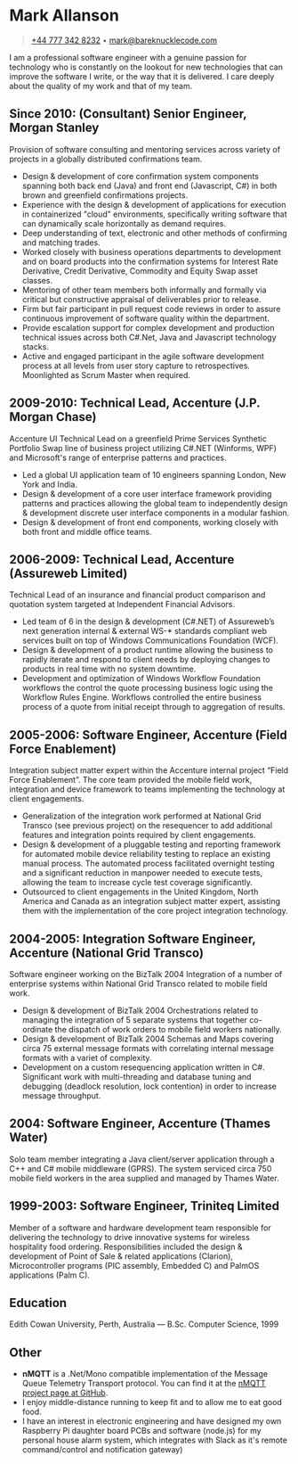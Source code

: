 Mark Allanson
=============

> [+44 777 342 8232](tel:+447773428232) • [mark@bareknucklecode.com](mailto:mark@barekucklecode.com)  

I am a professional software engineer with a genuine passion for technology who is constantly on the lookout for new 
technologies that can improve the software I write, or the way that it is delivered. I care deeply about the quality of 
my work and that of my team.

Since 2010: (Consultant) Senior Engineer, Morgan Stanley 
----------------------------------------------------------
Provision of software consulting and mentoring services across variety of projects in a globally distributed 
confirmations team.

* Design & development of core confirmation system components spanning both back end (Java) and front end 
  (Javascript, C#) in both brown and greenfield confirmations projects. 
* Experience with the design & development of applications for execution in containerized "cloud" environments,
  specifically writing software that can dynamically scale horizontally as demand requires.
* Deep understanding of text, electronic and other methods of confirming and matching trades.
* Worked closely with business operations departments to development and on board products into the confirmation systems 
  for Interest Rate Derivative, Credit Derivative, Commodity and Equity Swap asset classes.
* Mentoring of other team members both informally and formally via critical but constructive appraisal of deliverables 
  prior to release.
* Firm but fair participant in pull request code reviews in order to assure continuous improvement of software quality 
  within the department.
* Provide escalation support for complex development and production technical issues across both C#.Net, Java and 
  Javascript technology stacks.
* Active and engaged participant in the agile software development process at all levels from user story capture to 
  retrospectives. Moonlighted as Scrum Master when required.

2009-2010: Technical Lead, Accenture (J.P. Morgan Chase)
--------------------------------------------------------
Accenture UI Technical Lead on a greenfield Prime Services Synthetic Portfolio Swap line of business project utilizing
C#.NET (Winforms, WPF) and Microsoft's range of enterprise patterns and practices.

* Led a global UI application team of 10 engineers spanning London, New York and India.
* Design & development of a core user interface framework providing patterns and practices allowing the global team to
  independently design & development discrete user interface components in a modular fashion.
* Design & development of front end components, working closely with both front and middle office teams.

2006-2009: Technical Lead, Accenture (Assureweb Limited)
--------------------------------------------------------
Technical Lead of an insurance and financial product comparison and quotation system targeted at Independent Financial 
Advisors.

* Led team of 6 in the design & development (C#.NET) of Assureweb’s next generation internal & external WS-* standards 
  compliant web services built on top of Windows Communications Foundation (WCF).
* Design & development of a product runtime allowing the business to rapidly iterate and respond to client needs by 
  deploying changes to products in real time with no system downtime.
* Development and optimization of Windows Workflow Foundation workflows the control the quote processing business logic 
  using the Workflow Rules Engine. Workflows controlled the entire business process of a quote from initial receipt 
  through to aggregation of results.

2005-2006: Software Engineer, Accenture (Field Force Enablement)
----------------------------------------------------------------
Integration subject matter expert within the Accenture internal project “Field Force Enablement”. The core team provided 
the mobile field work, integration and device framework to teams implementing the technology at client engagements.

* Generalization of the integration work performed at National Grid Transco (see previous project) on the resequencer 
  to add additional features and integration points required by client engagements.
* Design & development of a pluggable testing and reporting framework for automated mobile device reliability testing to 
  replace an existing manual process. The automated process facilitated overnight testing and a significant reduction in 
  manpower needed to execute tests, allowing the team to increase cycle test coverage significantly.
* Outsourced to client engagements in the United Kingdom, North America and Canada as an integration subject matter 
  expert, assisting them with the implementation of the core project integration technology.

2004-2005: Integration Software Engineer, Accenture (National Grid Transco)
---------------------------------------------------------------------------
Software engineer working on the BizTalk 2004 Integration of a number of enterprise systems within National Grid 
Transco related to mobile field work.

* Design & development of BizTalk 2004 Orchestrations related to managing the integration of 5 separate systems that 
  together co-ordinate the dispatch of work orders to mobile field workers nationally.
* Design & development of BizTalk 2004 Schemas and Maps covering circa 75 external message formats with correlating 
  internal message formats with a variet of complexity.
* Development on a custom resequencing application written in C#. Significant work with multi-threading and database 
  tuning and debugging (deadlock resolution, lock contention) in order to increase message throughput.

2004: Software Engineer, Accenture (Thames Water)
-------------------------------------------------
Solo team member integrating a Java client/server application through a C++ and C# mobile middleware (GPRS). The 
system serviced circa 750 mobile field workers in the area supplied and managed by Thames Water.

1999-2003: Software Engineer, Triniteq Limited
----------------------------------------------
Member of a software and hardware development team responsible for delivering the technology to drive 
innovative systems for wireless hospitality food ordering. Responsibilities included the design & development 
of Point of Sale & related applications (Clarion), Microcontroller programs (PIC assembly, Embedded C) and PalmOS 
applications (Palm C).

Education
---------
Edith Cowan University, Perth, Australia — B.Sc. Computer Science, 1999

Other
-----
* **nMQTT** is a .Net/Mono compatible implementation of the Message Queue Telemetry Transport protocol. You can find it 
  at the [nMQTT project page at GitHub](http://github.com/markallanson/nmqtt).
* I enjoy middle-distance running to keep fit and to allow me to eat good food.
* I have an interest in electronic engineering and have designed my own Raspberry Pi daughter board PCBs and software 
  (node.js) for my personal house alarm system, which integrates with Slack as it's remote command/control and 
  notification gateway)